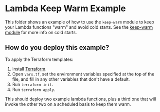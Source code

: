 # Lambda Keep Warm Example

This folder shows an example of how to use the `keep-warm` module to keep your Lambda functions "warm" and avoid
cold starts. See the [keep-warm module](https://github.com/biptec/terraform-aws-lambda/blob/v0.2.3/modules/keep-warm) for more info on cold starts.





## How do you deploy this example?

To apply the Terraform templates:

1. Install [Terraform](https://www.terraform.io/).
1. Open `vars.tf`, set the environment variables specified at the top of the file, and fill in any other variables that
   don't have a default.
1. Run `terraform init`.
1. Run `terraform apply`.

This should deploy two example lambda functions, plus a third one that will invoke the other two on a scheduled basis
to keep them warm.